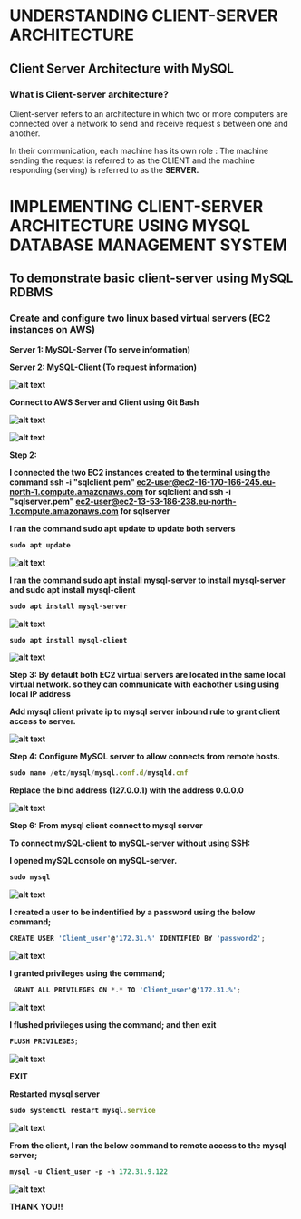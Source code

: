 
# UNDERSTANDING CLIENT-SERVER ARCHITECTURE

## Client Server Architecture with MySQL

### What is Client-server architecture?

Client-server refers to an architecture in which two or more computers are connected over a network to send and receive request s between one and another.

In their communication, each machine has its own role : The machine sending the request is referred to as the CLIENT and the machine responding (serving) is referred to as the <b> SERVER.

# IMPLEMENTING CLIENT-SERVER ARCHITECTURE USING MYSQL DATABASE MANAGEMENT SYSTEM

## To demonstrate basic client-server using MySQL RDBMS

### Create and configure two linux based virtual servers (EC2 instances on AWS)

Server 1: MySQL-Server (To serve information)

Server 2: MySQL-Client (To request information)

![alt text](<Images/sql instances.PNG>)

Connect to AWS Server and Client using Git Bash

![alt text](Images/sqlclient.PNG)

![alt text](Images/sqlserver.PNG)


Step 2: 

I connected the two EC2 instances created to the terminal using the command ssh -i "sqlclient.pem" ec2-user@ec2-16-170-166-245.eu-north-1.compute.amazonaws.com for sqlclient and ssh -i "sqlserver.pem" ec2-user@ec2-13-53-186-238.eu-north-1.compute.amazonaws.com for sqlserver

I ran the command sudo apt update to update both servers

```javascript
sudo apt update
```

![alt text](<Images/sudo apt update.PNG>)

I ran the command sudo apt install mysql-server to install mysql-server and sudo apt install mysql-client

```javascript
sudo apt install mysql-server
```

![alt text](<Images/sudo apt install sever.PNG>)

```javascript
sudo apt install mysql-client
```

![alt text](<Images/sudo apt install client.PNG>)

Step 3: By default both EC2 virtual servers are located in the same local virtual network. so they can communicate with eachother using using local <b> IP address

Add mysql client private ip to mysql server inbound rule to grant client access to server.

![alt text](<Images/add mysql client private ip to mysql server.PNG>)


Step 4: Configure MySQL server to allow connects from remote hosts.

```javascript
sudo nano /etc/mysql/mysql.conf.d/mysqld.cnf 
```

Replace the bind address (127.0.0.1) with the address 0.0.0.0

![alt text](<Images/replace the bind address.PNG>)


Step 6: From mysql client connect to mysql server

To connect mySQL-client to mySQL-server without using SSH:

I opened mySQL console on mySQL-server.

```javascript
sudo mysql
```

![alt text](<Images/connect mysql.PNG>)

I created a user to be indentified by a password using the below command; 

```javascript
CREATE USER 'Client_user'@'172.31.%' IDENTIFIED BY 'password2';
```

![alt text](<Images/create a user and password.PNG>)

I granted privileges using the command;

```javascript
 GRANT ALL PRIVILEGES ON *.* TO 'Client_user'@'172.31.%';
```

![alt text](<Images/Grant all admin priviledges.PNG>)

I flushed privileges using the command; and then exit

```javascript
FLUSH PRIVILEGES;
```

![alt text](<Images/Flush all admin priviledges.PNG>)

EXIT

Restarted mysql server

```javascript
sudo systemctl restart mysql.service
```

![alt text](<Images/Restart mysql.PNG>)


From the client, I ran the below command to remote access to the mysql server;

```javascript
mysql -u Client_user -p -h 172.31.9.122
```

![alt text](<Images/remote connection to the server using the client machine.PNG>)


THANK YOU!!
